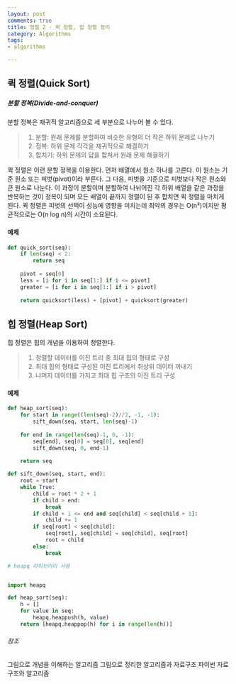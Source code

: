 ```yaml
---
layout: post
comments: true
title: 정렬 2 - 퀵 정렬, 힙 정렬 정리
category: Algorithms
tags:
- algorithms

---
```




## 퀵 정렬(Quick Sort)

##### 분할 정복(Divide-and-conquer)

분할 정복은 재귀적 알고리즘으로 세 부분으로 나누어 볼 수 있다.

> 1. 분할: 원래 문제를 분할하여 비슷한 유형의 더 작은 하위 문제로 나누기
> 2. 정복: 하위 문제 각각을 재귀적으로 해결하기
> 3. 합치기: 하위 문제의 답을 합쳐서 원래 문제 해결하기

퀵 정렬은 이런 분할 정복을 이용한다. 먼저 배열에서 원소 하나를 고른다. 이 원소는 기준 원소 또는 피벗(pivot)이라 부른다. 그 다음, 피벗을 기준으로 피벗보다 작은 원소와 큰 원소로 나눈다. 이 과정이 분할이며 분할하여 나뉘어진 각 하위 배열을 같은 과정을 반복하는 것이 정복이 되며 모든 배열이 끝까지 정렬이 된 후 합치면 퀵 정렬을 마치게 된다. 퀵 정렬은 피벗의 선택이 성능에 영향을 미치는데 최악의 경우는 O(n²)이지만 평균적으로는 O(n log n)의 시간이 소요된다.

#### 예제

```python
def quick_sort(seq):
    if len(seq) < 2:
        return seq
    
    pivot = seq[0]
    less = [i for i in seq[1:] if i <= pivot]
    greater = [i for i in seq[1:] if i > pivot]
    
    return quicksort(less) + [pivot] + quicksort(greater)
```



## 힙 정렬(Heap Sort)

힙 정렬은 힙의 개념을 이용하여 정렬한다. 

> 1. 정렬할 데이터를 이진 트리 중 최대 힙의 형태로 구성
> 2. 최대 힙의 형태로 구성된 이진 트리에서 취상위 데이터 꺼내기
> 3. 나머지 데이터를 가지고 최대  힙 구조의 이진 트리 구성



#### 예제

```python
def heap_sort(seq):
    for start in range((len(seq)-2)//2, -1, -1):
        sift_down(seq, start, len(seq)-1)
    
    for end in range(len(seq)-1, 0, -1):
		seq[end], seq[0] = seq[0], seq[end]
        sift_down(seq, 0, end-1)
    
    return seq

def sift_down(seq, start, end):
    root = start
    while True:
        child = root * 2 + 1
        if child > end:
            break
        if child + 1 <= end and seq[child] < seq[child + 1]:
            child += 1
        if seq[root] < seq[child]:
            seq[root], seq[child] = seq[child], seq[root]
            root = child
        else:
            break 
```

```python
# heapq 라이브러리 사용


import heapq

def heap_sort(seq):
    h = []
    for value in seq:
        heapq.heappush(h, value)
    return [heapq.heappop(h) for i in range(len(h))]
```





###### 참조
그림으로 개념을 이해하는 알고리즘
그림으로 정리한 알고리즘과 자료구조
파이썬 자료구조와 알고리즘